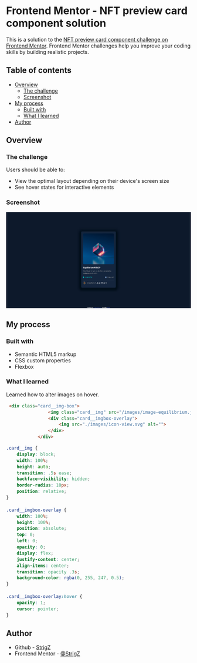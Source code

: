 # Frontend Mentor - NFT preview card component solution

This is a solution to the [NFT preview card component challenge on Frontend Mentor](https://www.frontendmentor.io/challenges/nft-preview-card-component-SbdUL_w0U). Frontend Mentor challenges help you improve your coding skills by building realistic projects. 

## Table of contents

- [Overview](#overview)
  - [The challenge](#the-challenge)
  - [Screenshot](#screenshot) 
- [My process](#my-process)
  - [Built with](#built-with)
  - [What I learned](#what-i-learned)
- [Author](#author)




## Overview

### The challenge

Users should be able to:

- View the optimal layout depending on their device's screen size
- See hover states for interactive elements

### Screenshot

![](./screenshot.jpg)
 
## My process

### Built with

- Semantic HTML5 markup
- CSS custom properties
- Flexbox

### What I learned

Learned how to alter images on hover.
```html
 <div class="card__img-box">
                <img class="card__img" src="/images/image-equilibrium.jpg" alt="">
                <div class="card__imgbox-overlay">
                    <img src="./images/icon-view.svg" alt="">
                </div>
            </div>
```
```css
.card__img {
    display: block;
    width: 100%;
    height: auto;
    transition: .5s ease;
    backface-visibility: hidden;
    border-radius: 10px;
    position: relative;
}

.card__imgbox-overlay {
    width: 100%;
    height: 100%;
    position: absolute;
    top: 0;
    left: 0;
    opacity: 0;
    display: flex;
    justify-content: center;
    align-items: center;
    transition: opacity .3s;
    background-color: rgba(0, 255, 247, 0.5);
}

.card__imgbox-overlay:hover {
    opacity: 1;
    cursor: pointer;
}
```


## Author

- Github - [StrigZ](https://github.com/StrigZ)
- Frontend Mentor - [@StrigZ](https://www.frontendmentor.io/profile/StrigZ) 